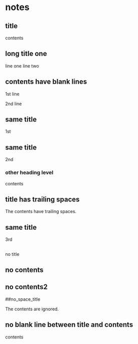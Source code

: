 # notes

## title

contents

## long title one

line one
line two

## contents have blank lines


1st line


2nd line


## same title

1st

## same title

2nd

### other heading level

contents

## title has trailing spaces  

The contents have trailing spaces.  

## same title

3rd

##

no title

## no contents

## no contents2

##no_space_title

The contents are ignored.

## no blank line between title and contents
contents
